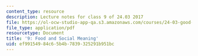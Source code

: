 ```yaml
---
content_type: resource
description: Lecture notes for class 9 of 24.03 2017
file: https://ol-ocw-studio-app-qa.s3.amazonaws.com/courses/24-03-good-food-ethics-and-politics-of-food-spring-2017/ef99154984c65b4b7839325291b951bc_MIT24_03S17_lec09.pdf
file_type: application/pdf
resourcetype: Document
title: '9: Food and Social Meaning'
uid: ef991549-84c6-5b4b-7839-325291b951bc
---
```

